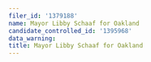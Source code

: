 ```yaml
---
filer_id: '1379188'
name: Mayor Libby Schaaf for Oakland
candidate_controlled_id: '1395968'
data_warning: 
title: Mayor Libby Schaaf for Oakland
---
```

